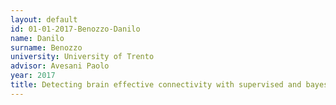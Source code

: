 ```yaml
---
layout: default 
id: 01-01-2017-Benozzo-Danilo
name: Danilo
surname: Benozzo
university: University of Trento
advisor: Avesani Paolo
year: 2017
title: Detecting brain effective connectivity with supervised and bayesian methods 
---
```

